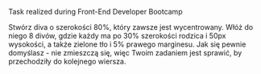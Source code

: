 Task realized during Front-End Developer Bootcamp

Stwórz diva o szerokości 80%, który zawsze jest wycentrowany. Włóż do niego 8 divów, gdzie każdy ma po 30% szerokości rodzica i 50px wysokości, a także zielone tło i 5% prawego marginesu. Jak się pewnie domyślasz - nie zmieszczą się, więc Twoim zadaniem jest sprawić, by przechodziły do kolejnego wiersza.
